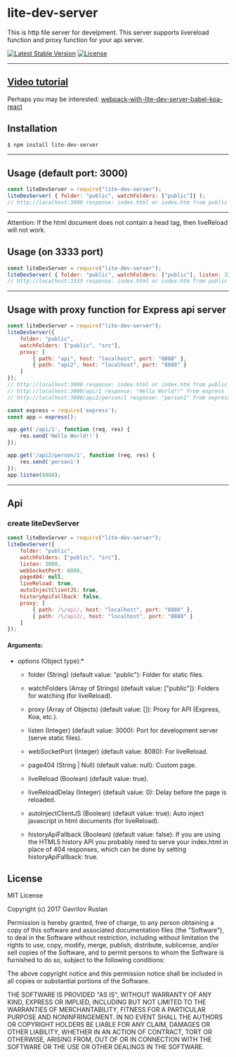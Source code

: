 # lite-dev-server
This is http file server for develpment. This server supports livereload function and proxy function for your api server.

[![Latest Stable Version](https://img.shields.io/npm/v/lite-dev-server.svg)](https://www.npmjs.com/package/lite-dev-server)
[![License](https://img.shields.io/npm/l/lite-dev-server.svg)](https://www.npmjs.com/package/lite-dev-server)

----------

## [Video tutorial](https://youtu.be/x2N2jSCACzM)

Perhaps you may be interested: [webpack-with-lite-dev-server-babel-koa-react](https://github.com/shadowwzw/webpack-with-lite-dev-server-babel-koa-react)

## **Installation**

```bash
$ npm install lite-dev-server
```
----------
## **Usage (default port: 3000)**

```js
const liteDevServer = require("lite-dev-server");
liteDevServer( { folder: "public", watchFolders: ["public"]} );
// http://localhost:3000 response: index.html or index.htm from public folder.
```
----------

Attention: If the html document does not contain a head tag, then liveReload will not work.

## **Usage (on 3333 port)**

```js
const liteDevServer = require("lite-dev-server");
liteDevServer( { folder: "public", watchFolders: ["public"], listen: 3333,} ); 
// http://localhost:3333 response: index.html or index.htm from public folder.
```
----------

## **Usage with proxy function for Express api server**

```js
const liteDevServer = require("lite-dev-server");
liteDevServer({
    folder: "public",
    watchFolders: ["public", "src"],
    proxy: [
        { path: "api", host: "localhost", port: "8888" },
        { path: "api2", host: "localhost", port: "8888" }
    ]
});
// http://localhost:3000 response: index.html or index.htm from public folder.
// http://localhost:3000/api/1 response: "Hello World!!" from express
// http://localhost:3000/api2/person/1 response: "person1" from express

const express = require('express');
const app = express();

app.get('/api/1', function (req, res) {
    res.send('Hello World!!')
});

app.get('/api2/person/1', function (req, res) {
    res.send('person1')
});
app.listen(8888);
```
----------

## **Api**

### **create liteDevServer**
```js
const liteDevServer = require("lite-dev-server");
liteDevServer({
    folder: "public",
    watchFolders: ["public", "src"],
    listen: 3000,
    webSocketPort: 8080,
    page404: null,
    liveReload: true,
    autoInjectClientJS: true,
    historyApiFallback: false,
    proxy: [
        { path: /\/api/, host: "localhost", port: "8888" },
        { path: /\/api2/, host: "localhost", port: "8888" }
    ]
});
```
#### **Arguments**:

* options (Object type):*

  * folder (String) (default value: "public"): Folder for static files.

  * watchFolders (Array of Strings) (default value: ["public"]): Folders for watching (for liveReload).

  * proxy (Array of Objects) (default value: []): Proxy for API (Express, Koa, etc.).
  
  * listen (Integer) (default value: 3000): Port for development server (serve static files).
  
  * webSocketPort (Integer) (default value: 8080): For liveReload.
  
  * page404 (String | Null) (default value: null): Custom page.
  
  * liveReload (Boolean) (default value: true).
  
  * liveReloadDelay (Integer) (default value: 0): Delay before the page is reloaded.
  
  * autoInjectClientJS (Boolean) (default value: true): Auto inject javascript in html documents (for liveReload).
  
  * historyApiFallback (Boolean) (default value: false): If you are using the HTML5 history API you probably need to serve your index.html in place of 404 responses, which can be done by setting historyApiFallback: true.

## **License**

MIT License

Copyright (c) 2017 Gavrilov Ruslan

Permission is hereby granted, free of charge, to any person obtaining a copy
of this software and associated documentation files (the "Software"), to deal
in the Software without restriction, including without limitation the rights
to use, copy, modify, merge, publish, distribute, sublicense, and/or sell
copies of the Software, and to permit persons to whom the Software is
furnished to do so, subject to the following conditions:

The above copyright notice and this permission notice shall be included in all
copies or substantial portions of the Software.

THE SOFTWARE IS PROVIDED "AS IS", WITHOUT WARRANTY OF ANY KIND, EXPRESS OR
IMPLIED, INCLUDING BUT NOT LIMITED TO THE WARRANTIES OF MERCHANTABILITY,
FITNESS FOR A PARTICULAR PURPOSE AND NONINFRINGEMENT. IN NO EVENT SHALL THE
AUTHORS OR COPYRIGHT HOLDERS BE LIABLE FOR ANY CLAIM, DAMAGES OR OTHER
LIABILITY, WHETHER IN AN ACTION OF CONTRACT, TORT OR OTHERWISE, ARISING FROM,
OUT OF OR IN CONNECTION WITH THE SOFTWARE OR THE USE OR OTHER DEALINGS IN THE
SOFTWARE.